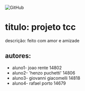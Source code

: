 ![GitHub](https://img.shields.io/github/license/Rente6/2EMIA-0609)
# titulo: projeto tcc
descrição: feito com amor e amizade
## autores:
- aluno1- joao rente 14802
- aluno2- 'henzo puchetti' 14806
- aluno3- giovanni giacomelli 14818
- aluno4- rafael porto 14679
